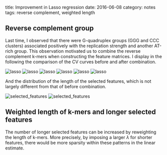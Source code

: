 title: Improvement in Lasso regression
date: 2016-06-08
category: notes
tags: reverse complement, weighted length

## Reverse complement group

Last time, I observed that there were G-quadruplex groups (GGG and CCC clusters) associated positively with the replication strength and another AT-rich group. This observation motivated us to combine the reverse complement k-mers when constructing the feature matrices. I display in the following the comparison of the CV curves before and after combination.

![lasso]({filename}/images/lasso/intercept/logY_concatenate_filter1000/rc/active_set/lasso_10.png)
![lasso]({filename}/images/lasso/intercept/logY_concatenate_filter1000/rc/active_set/lasso_11.png)
![lasso]({filename}/images/lasso/intercept/logY_concatenate_filter1000/rc/active_set/lasso_12.png)
![lasso]({filename}/images/lasso/intercept/logY_concatenate_filter1000/rc/active_set/lasso_13.png)
![lasso]({filename}/images/lasso/intercept/logY_concatenate_filter1000/rc/active_set/lasso_14.png)
![lasso]({filename}/images/lasso/intercept/logY_concatenate_filter1000/rc/active_set/lasso_15.png)

And the distribution of the length of the selected features, which is not largely different from that of before combination.

![selected_features]({filename}/images/selected_features/intercept/logY_concatenate_filter1000/log_entropy/histo_15_rc.png)
![selected_features]({filename}/images/selected_features/intercept/logY_concatenate_filter1000/log_entropy/weight_15_rc.png)

## Weighted length of k-mers and longer selected features

The number of longer selected features can be increased by reweighting the length of k-mers. More precisely, by imposing a larger $\lambda$ for shorter features, there would be more sparsity within these patterns in the linear estimate.
